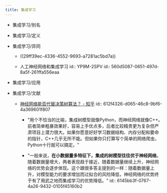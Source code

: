 ```yaml
---
title: 集成学习
---
```


- 集成学习/别名

- 集成学习/定义

- 集成学习/异同
	 - ((29ff39ec-4336-4552-9693-a7281ac5bd7a))

	 - 人工神经网络和集成学习
id:: YP9M-2SPV
id:: 560d5087-0651-497d-8a5f-261ffa556eaa

- 集成学习/应用

- 集成学习/文献
	 - [神经网络能否代替决策树算法？ - 知乎](https://www.zhihu.com/question/68130282/answer/260015063)
id:: 612f4326-d065-46c8-9bf6-4a369601f807
		 - "用个不恰当的比喻，集成树模型就像Python，而神经网络就像C++。前者简单粗暴效果好，容易上手优点多，后者比较精贵更为复杂但严肃项目上潜力很大。如果你愿意好好学习数据结构、内存分配和要命的指针，C++几乎无所不能。但如果你只打算写个简单的网络爬虫，Python十行就可以搞定。"

		 - "一般来说，**在小数据量多特征下，集成的树模型往往优于神经网络**。随着数据量增大，两者表现趋于接近，随着数据量继续上升，神经网络的优势会逐步体现。这个跟很多答主提到的一样：随着数据量上升，对模型能力的要求增加而过拟合的风险降低，神经网络的优势终于有了用武之地而集成学习的优势降低。"
id:: 6145bb3f-0767-4a26-9432-0105f45160b2
